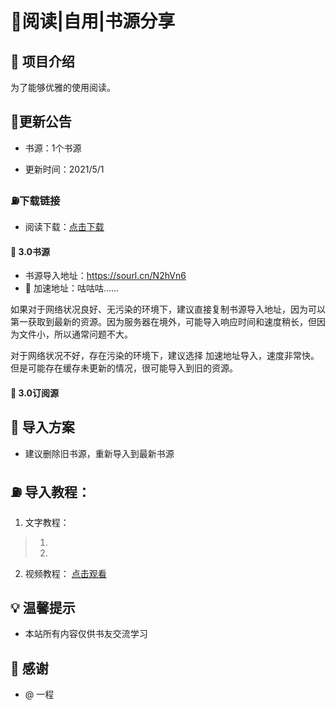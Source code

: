 
# 📕阅读|自用|书源分享

## :mega: 项目介绍
为了能够优雅的使用阅读。

## 🚗更新公告
- 书源：1个书源

- 更新时间：2021/5/1


### ⛽下载链接
- 阅读下载：[点击下载](https://ljyfx.lanzous.com/irY7Dncijda)


#### :ledger: 3.0书源
- 书源导入地址：https://sourl.cn/N2hVn6
- :bullettrain_side: 加速地址：咕咕咕......

如果对于网络状况良好、无污染的环境下，建议直接复制书源导入地址，因为可以第一获取到最新的资源。因为服务器在境外，可能导入响应时间和速度稍长，但因为文件小，所以通常问题不大。

对于网络状况不好，存在污染的环境下，建议选择 加速地址导入，速度非常快。但是可能存在缓存未更新的情况，很可能导入到旧的资源。

#### :satellite: 3.0订阅源

## :memo: 导入方案
- 建议删除旧书源，重新导入到最新书源

## :fuelpump: 导入教程：
1. 文字教程：
> 1.
> 2.



2. 视频教程：
[点击观看](https://www.bilibili.com/video/av584457207/)


## :bulb: 温馨提示
- 本站所有内容仅供书友交流学习

## :tada: 感谢
- @ 一程
